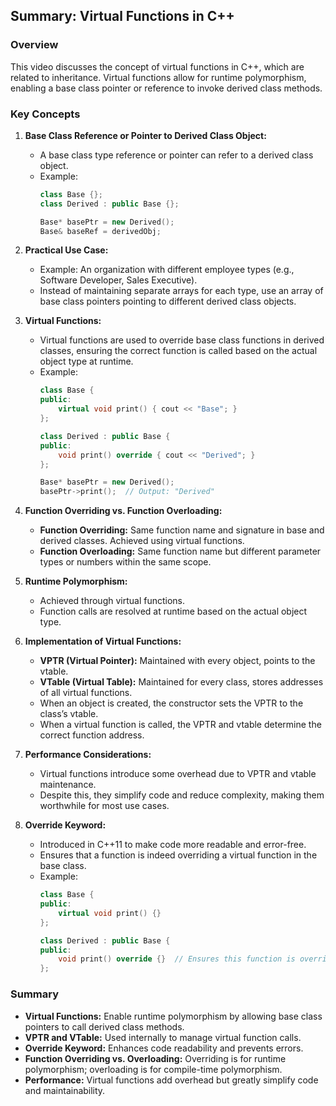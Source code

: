 ## Summary: Virtual Functions in C++

### Overview
This video discusses the concept of virtual functions in C++, which are related to inheritance. Virtual functions allow for runtime polymorphism, enabling a base class pointer or reference to invoke derived class methods.

### Key Concepts

1. **Base Class Reference or Pointer to Derived Class Object:**
   - A base class type reference or pointer can refer to a derived class object.
   - Example:
     ```cpp
     class Base {};
     class Derived : public Base {};
     
     Base* basePtr = new Derived();
     Base& baseRef = derivedObj;
     ```

2. **Practical Use Case:**
   - Example: An organization with different employee types (e.g., Software Developer, Sales Executive).
   - Instead of maintaining separate arrays for each type, use an array of base class pointers pointing to different derived class objects.

3. **Virtual Functions:**
   - Virtual functions are used to override base class functions in derived classes, ensuring the correct function is called based on the actual object type at runtime.
   - Example:
     ```cpp
     class Base {
     public:
         virtual void print() { cout << "Base"; }
     };

     class Derived : public Base {
     public:
         void print() override { cout << "Derived"; }
     };
     
     Base* basePtr = new Derived();
     basePtr->print();  // Output: "Derived"
     ```

4. **Function Overriding vs. Function Overloading:**
   - **Function Overriding:** Same function name and signature in base and derived classes. Achieved using virtual functions.
   - **Function Overloading:** Same function name but different parameter types or numbers within the same scope.

5. **Runtime Polymorphism:**
   - Achieved through virtual functions.
   - Function calls are resolved at runtime based on the actual object type.

6. **Implementation of Virtual Functions:**
   - **VPTR (Virtual Pointer):** Maintained with every object, points to the vtable.
   - **VTable (Virtual Table):** Maintained for every class, stores addresses of all virtual functions.
   - When an object is created, the constructor sets the VPTR to the class’s vtable.
   - When a virtual function is called, the VPTR and vtable determine the correct function address.

7. **Performance Considerations:**
   - Virtual functions introduce some overhead due to VPTR and vtable maintenance.
   - Despite this, they simplify code and reduce complexity, making them worthwhile for most use cases.

8. **Override Keyword:**
   - Introduced in C++11 to make code more readable and error-free.
   - Ensures that a function is indeed overriding a virtual function in the base class.
   - Example:
     ```cpp
     class Base {
     public:
         virtual void print() {}
     };

     class Derived : public Base {
     public:
         void print() override {}  // Ensures this function is overriding Base::print
     };
     ```

### Summary
- **Virtual Functions:** Enable runtime polymorphism by allowing base class pointers to call derived class methods.
- **VPTR and VTable:** Used internally to manage virtual function calls.
- **Override Keyword:** Enhances code readability and prevents errors.
- **Function Overriding vs. Overloading:** Overriding is for runtime polymorphism; overloading is for compile-time polymorphism.
- **Performance:** Virtual functions add overhead but greatly simplify code and maintainability.
